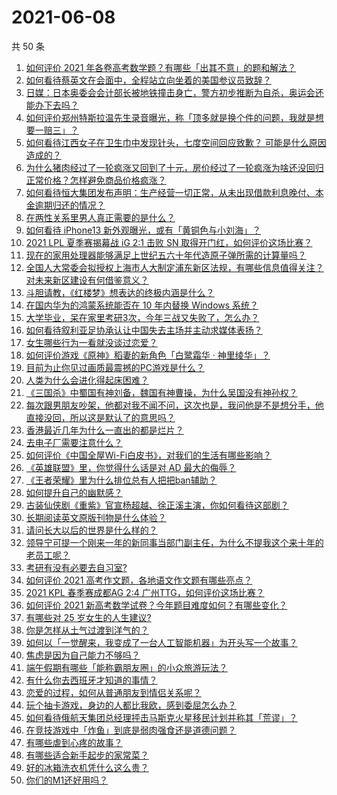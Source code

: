 # 2021-06-08

共 50 条

<!-- BEGIN -->
<!-- 最后更新时间 Tue Jun 08 2021 00:53:47 GMT+0800 (China Standard Time) -->

1. [如何评价 2021
   年各卷高考数学题？有哪些「出其不意」的题和解法？](https://www.zhihu.com/question/463527743)
2. [如何看待蔡英文在会面中，全程站立向坐着的美国参议员致辞？](https://www.zhihu.com/question/463513769)
3. [日媒：日本奥委会会计部长被地铁撞击身亡，警方初步推断为自杀，奥运会还能办下去吗？](https://www.zhihu.com/question/463640863)
4. [如何评价郑州特斯拉温先生录音曝光，称「顶多就是换个件的问题，我就是想要一赔三」？](https://www.zhihu.com/question/463510939)
5. [如何看待江西女子在卫生巾中发现针头，七度空间回应致歉？
   可能是什么原因造成的？](https://www.zhihu.com/question/463438703)
6. [为什么猪肉经过了一轮疯涨又回到了十元，房价经过了一轮疯涨为啥还没回归正常价格？怎样避免商品价格疯涨？](https://www.zhihu.com/question/463497801)
7. [如何看待恒大集团发布声明：生产经营一切正常，从未出现借款利息晚付、本金逾期归还的情况？](https://www.zhihu.com/question/463617349)
8. [在两性关系里男人真正需要的是什么？](https://www.zhihu.com/question/319606888)
9. [如何看待 iPhone13 新外观曝光，或有「黄铜色与小刘海」？](https://www.zhihu.com/question/463358441)
10. [2021 LPL 夏季赛揭幕战 iG 2:1 击败 SN
    取得开门红，如何评价这场比赛？](https://www.zhihu.com/question/463732484)
11. [现在的家用处理器能够满足上世纪五六十年代造原子弹所需的计算量吗？](https://www.zhihu.com/question/463181858)
12. [全国人大常委会拟授权上海市人大制定浦东新区法规，有哪些信息值得关注？对未来新区建设有何借鉴意义？](https://www.zhihu.com/question/463693326)
13. [斗胆请教，《红楼梦》想表达的终极内涵是什么？](https://www.zhihu.com/question/54833966)
14. [在国内华为的鸿蒙系统能否在 10 年内替换 Windows
    系统？](https://www.zhihu.com/question/462366986)
15. [大学毕业，呆在家里考研3次，今年三战又失败了，怎么办？](https://www.zhihu.com/question/41692093)
16. [如何看待叙利亚足协承认让中国失去主场并主动求媒体表扬？](https://www.zhihu.com/question/463409034)
17. [女生哪些行为一看就没谈过恋爱？](https://www.zhihu.com/question/274051741)
18. [如何评价游戏《原神》稻妻的新角色「白鹭霜华 · 神里绫华」？](https://www.zhihu.com/question/463721778)
19. [目前为止你见过画质最震撼的PC游戏是什么？](https://www.zhihu.com/question/334549140)
20. [人类为什么会进化得起床困难？](https://www.zhihu.com/question/463105583)
21. [《三国杀》中蜀国有神刘备，魏国有神曹操，为什么吴国没有神孙权？](https://www.zhihu.com/question/463422109)
22. [每次跟男朋友吵架，他都对我不闻不问，这次也是，我问他是不是想分手，他直接没回，所以这是默认了的意思吗？](https://www.zhihu.com/question/303113863)
23. [香港最近几年为什么一直出的都是烂片？](https://www.zhihu.com/question/462877536)
24. [去电子厂需要注意什么？](https://www.zhihu.com/question/455726048)
25. [如何评价《中国全屋Wi-Fi白皮书》，对我们的生活有哪些影响？](https://www.zhihu.com/question/463705015)
26. [《英雄联盟》里，你觉得什么话是对 AD 最大的侮辱？](https://www.zhihu.com/question/457722320)
27. [《王者荣耀》里为什么排位总有人把把ban辅助？](https://www.zhihu.com/question/461168119)
28. [如何提升自己的幽默感？](https://www.zhihu.com/question/19568671)
29. [古装仙侠剧《重紫》官宣杨超越、徐正溪主演，你如何看待这部剧？](https://www.zhihu.com/question/463617982)
30. [长期阅读英文原版刊物是什么体验？](https://www.zhihu.com/question/264023044)
31. [请问长大以后的世界是什么样的？](https://www.zhihu.com/question/462575562)
32. [领导宁可提一个刚来一年的新同事当部门副主任，为什么不提我这个来十年的老员工呢？](https://www.zhihu.com/question/458785731)
33. [考研有没有必要去自习室?](https://www.zhihu.com/question/407177379)
34. [如何评价 2021 高考作文题，各地语文作文题有哪些亮点？](https://www.zhihu.com/question/463569578)
35. [2021 KPL 春季赛成都AG 2:4
    广州TTG，如何评价这场比赛？](https://www.zhihu.com/question/463484387)
36. [如何评价 2021
    新高考数学试卷？今年题目难度如何？有哪些变化？](https://www.zhihu.com/question/463698634)
37. [有哪些对 25 岁女生的人生建议?](https://www.zhihu.com/question/447599541)
38. [你是怎样从土气过渡到洋气的？](https://www.zhihu.com/question/267705489)
39. [如何以「一觉醒来，我变成了一台人工智能机器」为开头写一个故事？](https://www.zhihu.com/question/462394457)
40. [焦虑是因为自己能力不够吗？](https://www.zhihu.com/question/313138680)
41. [端午假期有哪些「能称霸朋友圈」的小众旅游玩法？](https://www.zhihu.com/question/463262656)
42. [有什么你去西班牙才知道的事情？](https://www.zhihu.com/question/340140889)
43. [恋爱的过程，如何从普通朋友到情侣关系呢？](https://www.zhihu.com/question/25316274)
44. [玩个抽卡游戏，身边的人都比我欧，感到委屈怎么办？](https://www.zhihu.com/question/462515325)
45. [如何看待俄航天集团总经理抨击马斯克火星移民计划并称其「荒谬」？](https://www.zhihu.com/question/463587174)
46. [在竞技游戏中「炸鱼」到底是弱肉强食还是道德问题？](https://www.zhihu.com/question/307041782)
47. [有哪些虐到心疼的故事？](https://www.zhihu.com/question/459608042)
48. [有哪些适合新手起步的家常菜？](https://www.zhihu.com/question/28304820)
49. [好的冰箱洗衣机凭什么这么贵？](https://www.zhihu.com/question/463416036)
50. [你们的M1还好用吗？](https://www.zhihu.com/question/447835410)

<!-- END -->
